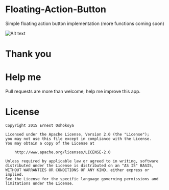 # Floating-Action-Button
Simple floating action button implementation (more functions coming soon)

![Alt text](https://dl.pushbulletusercontent.com/KZlrPpbXRM1vGFbgWWKn2s6CIolfL5Ax/bKxqwWLAiEnVAcOwxcWuxXwohn-g9xSQfOjDtQCTm7I.jpg)

# Thank you
  

# Help me
Pull requests are more than welcome, help me improve this app.

# License
	Copyright 2015 Ernest Oshokoya

	Licensed under the Apache License, Version 2.0 (the "License");
	you may not use this file except in compliance with the License.
	You may obtain a copy of the License at

		http://www.apache.org/licenses/LICENSE-2.0

	Unless required by applicable law or agreed to in writing, software
	distributed under the License is distributed on an "AS IS" BASIS,
	WITHOUT WARRANTIES OR CONDITIONS OF ANY KIND, either express or implied.
	See the License for the specific language governing permissions and
	limitations under the License.
